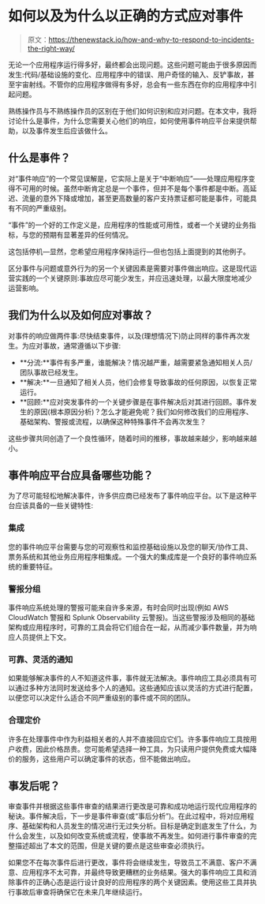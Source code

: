 # 如何以及为什么以正确的方式应对事件

> 原文：<https://thenewstack.io/how-and-why-to-respond-to-incidents-the-right-way/>

无论一个应用程序运行得多好，最终都会出现问题。这些问题可能由于很多原因而发生:代码/基础设施的变化、应用程序中的错误、用户奇怪的输入、反铲事故，甚至宇宙射线。不管你的应用程序做得有多好，总会有一些东西在你的应用程序中引起问题。

熟练操作员与不熟练操作员的区别在于他们如何识别和应对问题。在本文中，我将讨论什么是事件，为什么您需要关心他们的响应，如何使用事件响应平台来提供帮助，以及事件发生后应该做什么。

## 什么是事件？

对“事件响应”的一个常见误解是，它实际上是关于“中断响应”——处理应用程序变得不可用的时候。虽然中断肯定总是一个事件，但并不是每个事件都是中断。高延迟、流量的意外下降或增加，甚至更高数量的客户支持票证都可能是事件，可能具有不同的严重级别。

“事件”的一个好的工作定义是，应用程序的性能或可用性，或者一个关键的业务指标，与您的预期有显著差异的任何情况。

这包括停机—显然，您希望应用程序保持运行—但也包括上面提到的其他例子。

区分事件与问题或意外行为的另一个关键因素是需要对事件做出响应。这是现代运营实践的一个关键原则:事故应尽可能少发生，并应迅速处理，以最大限度地减少运营影响。

## 我们为什么以及如何应对事故？

对事件的响应做两件事:尽快结束事件，以及(理想情况下)防止同样的事件再次发生。为应对事故，通常遵循以下步骤:

*   **分流:**事件有多严重，谁能解决？情况越严重，越需要紧急通知相关人员/团队事故已经发生。
*   **解决:**一旦通知了相关人员，他们会修复导致事故的任何原因，以恢复正常运行。
*   **回顾:**应对突发事件的一个关键步骤是在事件解决后对其进行回顾。事件发生的原因(根本原因分析)？怎么才能避免呢？我们如何修改我们的应用程序、基础架构、警报或流程，以确保这种特殊事件不会再次发生？

这些步骤共同创造了一个良性循环，随着时间的推移，事故越来越少，影响越来越小。

## 事件响应平台应具备哪些功能？

为了尽可能轻松地解决事件，许多供应商已经发布了事件响应平台。以下是这种平台应该具备的一些关键特性:

### 集成

您的事件响应平台需要与您的可观察性和监控基础设施以及您的聊天/协作工具、票务系统和其他业务应用程序相集成。一个强大的集成库是一个良好的事件响应系统的重要特征。

### 警报分组

事件响应系统处理的警报可能来自许多来源，有时会同时出现(例如 AWS CloudWatch 警报和 Splunk Observability 云警报)。当这些警报涉及相同的基础架构或应用程序时，可靠的工具会将它们组合在一起，从而减少事件数量，并为响应人员提供上下文。

### 可靠、灵活的通知

如果能够解决事件的人不知道这件事，事件就无法解决。事件响应工具必须具有可以通过多种方法同时发送给多个人的通知。这些通知应该以灵活的方式进行配置，以便您可以决定什么适合不同严重级别的事件或不同的团队。

### 合理定价

许多在处理事件中作为利益相关者的人并不直接回应它们。许多事件响应工具按用户收费，因此价格昂贵。您可能希望选择一种工具，为只读用户提供免费或大幅降价的服务，这些用户可以确定事件的状态，但不能做出响应。

## 事发后呢？

审查事件并根据这些事件审查的结果进行更改是可靠和成功地运行现代应用程序的秘诀。事件解决后，下一步是事件审查(或“事后分析”)。在此过程中，将对应用程序、基础架构和人员发生的情况进行无过失分析。目标是确定到底发生了什么，为什么会发生，以及如何改变系统或流程，使事故不再发生。如何进行事件审查的完整描述超出了本文的范围，但是关键的要点是这些审查必须执行。

如果您不在每次事件后进行更改，事件将会继续发生，导致员工不满意、客户不满意、应用程序不太可靠，并最终导致更糟糕的业务结果。强大的事件响应工具和消除事件的正确心态是运行设计良好的应用程序的两个关键因素。使用这些工具并执行事故后审查将确保它在未来几年继续运行。

<svg xmlns:xlink="http://www.w3.org/1999/xlink" viewBox="0 0 68 31" version="1.1"><title>Group</title> <desc>Created with Sketch.</desc></svg>